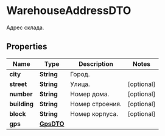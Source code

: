 

# WarehouseAddressDTO

Адрес склада.

## Properties

| Name | Type | Description | Notes |
|------------ | ------------- | ------------- | -------------|
|**city** | **String** | Город. |  |
|**street** | **String** | Улица. |  [optional] |
|**number** | **String** | Номер дома. |  [optional] |
|**building** | **String** | Номер строения. |  [optional] |
|**block** | **String** | Номер корпуса. |  [optional] |
|**gps** | [**GpsDTO**](GpsDTO.md) |  |  |



